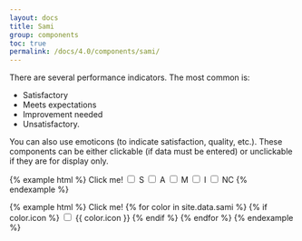 ```yaml
---
layout: docs
title: Sami
group: components
toc: true
permalink: /docs/4.0/components/sami/
---
```


There are several performance indicators. The most common is: 
- Satisfactory
- Meets expectations
- Improvement needed
- Unsatisfactory.

You can also use emoticons (to indicate satisfaction, quality, etc.). These components can be either clickable (if data must be entered) or unclickable if they are for display only.

{% example html %}
<span class="pr-3">Click me!</span>
<input type="checkbox" class="sr-only" id="samiblue">
<label for="samiblue" class="sami sami-checkbox-blue">S</label>
<input type="checkbox" class="sr-only" id="samired">
<label for="samired" class="sami sami-checkbox-red">A</label>
<input type="checkbox" class="sr-only" id="samiyellow">
<label for="samiyellow" class="sami sami-checkbox-yellow">M</label>
<input type="checkbox" class="sr-only" id="samigreen">
<label for="samigreen" class="sami sami-checkbox-green">I</label>
<input type="checkbox" class="sr-only" id="samigray">
<label for="samigray" class="sami sami-checkbox-gray">NC</label>
{% endexample %}

{% example html %}
<span class="pr-3">Click me!</span>
{% for color in site.data.sami %}
{% if color.icon %}
  <input type="checkbox" class="sr-only" id="smileys{{ color.name }}">
  <label for="smileys{{ color.name }}" class="sami sami-checkbox-{{ color.name }}">
    <span class="sr-only">{{ color.icon }}</span>
    <i class="icons-sami-{{ color.icon }} icons-size-3x" aria-hidden="true"></i>
  </label>
{% endif %}
{% endfor %}
{% endexample %}
